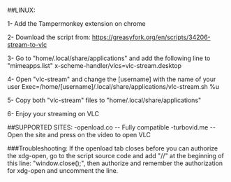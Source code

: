 ##LINUX:

1- Add the Tampermonkey extension on chrome

2- Download the script from: https://greasyfork.org/en/scripts/34206-stream-to-vlc

3- Go to "home/.local/share/applications" and add the following line to "mimeapps.list"
x-scheme-handler/vlcs=vlc-stream.desktop

4- Open "vlc-stream" and change the [username] with the name of your user
Exec=/home/[username]/.local/share/applications/vlc-stream.sh %u

5- Copy both "vlc-stream" files to "home/.local/share/applications"

6- Enjoy your streaming on VLC


##SUPPORTED SITES:
-openload.co -- Fully compatible
-turbovid.me -- Open the site and press on the video to open VLC


###Troubleshooting:
If the openload tab closes before you can authorize the xdg-open, go to the script source code and add "//" at the beginning of this line: "window.close();", then authorize and remember the authorization for xdg-open and uncomment the line.


